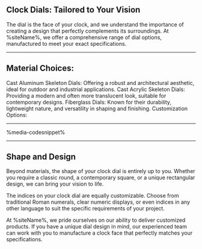 ## Clock Dials: Tailored to Your Vision

The dial is the face of your clock, and we understand the importance of creating a design that perfectly complements its surroundings. At %siteName%, we offer a comprehensive range of dial options, manufactured to meet your exact specifications.

---

## Material Choices:

Cast Aluminum Skeleton Dials: Offering a robust and architectural aesthetic, ideal for outdoor and industrial applications.
Cast Acrylic Skeleton Dials: Providing a modern and often more translucent look, suitable for contemporary designs.
Fiberglass Dials: Known for their durability, lightweight nature, and versatility in shaping and finishing.
Customization Options:

---

%media-codesnippet%

---

## Shape and Design

Beyond materials, the shape of your clock dial is entirely up to you. Whether you require a classic round, a contemporary square, or a unique rectangular design, we can bring your vision to life.

The indices on your clock dial are equally customizable. Choose from traditional Roman numerals, clear numeric displays, or even indices in any other language to suit the specific requirements of your project.

At %siteName%, we pride ourselves on our ability to deliver customized products. If you have a unique dial design in mind, our experienced team can work with you to manufacture a clock face that perfectly matches your specifications.
